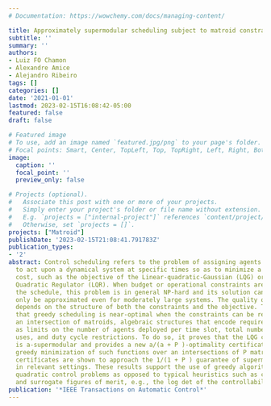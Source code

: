 ```yaml
---
# Documentation: https://wowchemy.com/docs/managing-content/

title: Approximately supermodular scheduling subject to matroid constraints
subtitle: ''
summary: ''
authors:
- Luiz FO Chamon
- Alexandre Amice
- Alejandro Ribeiro
tags: []
categories: []
date: '2021-01-01'
lastmod: 2023-02-15T16:08:42-05:00
featured: false
draft: false

# Featured image
# To use, add an image named `featured.jpg/png` to your page's folder.
# Focal points: Smart, Center, TopLeft, Top, TopRight, Left, Right, BottomLeft, Bottom, BottomRight.
image:
  caption: ''
  focal_point: ''
  preview_only: false

# Projects (optional).
#   Associate this post with one or more of your projects.
#   Simply enter your project's folder or file name without extension.
#   E.g. `projects = ["internal-project"]` references `content/project/deep-learning/index.md`.
#   Otherwise, set `projects = []`.
projects: ["Matroid"]
publishDate: '2023-02-15T21:08:41.791783Z'
publication_types:
- '2'
abstract: Control scheduling refers to the problem of assigning agents or actuators
  to act upon a dynamical system at specific times so as to minimize a quadratic control
  cost, such as the objective of the Linear-quadratic-Gaussian (LQG) or the Linear
  Quadratic Regulator (LQR). When budget or operational constraints are imposed on
  the schedule, this problem is in general NP-hard and its solution can therefore
  only be approximated even for moderately large systems. The quality of this approximation
  depends on the structure of both the constraints and the objective. This work shows
  that greedy scheduling is near-optimal when the constraints can be represented as
  an intersection of matroids, algebraic structures that encode requirements such
  as limits on the number of agents deployed per time slot, total number of actuator
  uses, and duty cycle restrictions. To do so, it proves that the LQG cost function
  is a-supermodular and provides a new a/(a + P )-optimality certificates for the
  greedy minimization of such functions over an intersections of P matroids. These
  certificates are shown to approach the 1/(1 + P ) guarantee of supermodular functions
  in relevant settings. These results support the use of greedy algorithms in non-supermodular
  quadratic control problems as opposed to typical heuristics such as convex relaxations
  and surrogate figures of merit, e.g., the log det of the controllability Gramian.
publication: '*IEEE Transactions on Automatic Control*'
---
```

